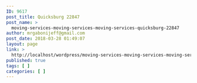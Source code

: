 ```yaml
---
ID: 9617
post_title: Quicksburg 22847
post_name: >
  moving-services-moving-services-moving-services-quicksburg-22847
author: mrgabonijeff@gmail.com
post_date: 2018-03-28 01:49:07
layout: page
link: >
  http://localhost/wordpress/moving-services-moving-services-moving-services-quicksburg-22847/
published: true
tags: [ ]
categories: [ ]
---
```

